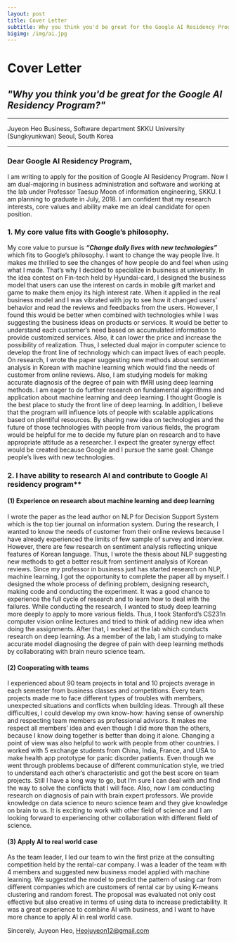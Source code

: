 ```yaml
---
layout: post
title: Cover Letter
subtitle: Why you think you'd be great for the Google AI Residency Program?
bigimg: /img/ai.jpg
---
```


# Cover Letter

## _"Why you think you'd be great for the Google AI Residency Program?"_

----------------------------------------------------------------------------------------------------
Juyeon Heo
Business, Software department 
SKKU University (Sungkyunkwan)
Seoul, South Korea

-----------------------------------------------------------------------------------------------------

### Dear Google AI Residency Program, 

I am writing to apply for the position of Google AI Residency Program. Now I am dual-majoring in business administration and software and working at the lab under Professor Taesup Moon of information engineering, SKKU. I am planning to graduate in July, 2018. I am confident that my research interests, core values and ability make me an ideal candidate for open position.

### 1.	My core value fits with Google’s philosophy.

 My core value to pursue is **_“Change daily lives with new technologies”_** which fits to Google’s philosophy.
I want to change the way people live. It makes me thrilled to see the changes of how people do and feel when using what I made. That’s why I decided to specialize in business at university. In the idea contest on Fin-tech held by Hyundai-card, I designed the business model that users can use the interest on cards in mobile gift market and game to make them enjoy its high interest rate. When it applied in the real business model and I was vibrated with joy to see how it changed users’ behavior and read the reviews and feedbacks from the users. However, I found this would be better when combined with technologies while I was suggesting the business ideas on products or services. It would be better to understand each customer’s need based on accumulated information to provide customized services. Also, it can lower the price and increase the possibility of realization. Thus, I selected dual major in computer science to develop the front line of technology which can impact lives of each people. On research, I wrote the paper suggesting new methods about sentiment analysis in Korean with machine learning which would find the needs of customer from online reviews. Also, I am studying models for making accurate diagnosis of the degree of pain with fMRI using deep learning methods. I am eager to do further research on fundamental algorithms and application about machine learning and deep learning. I thought Google is the best place to study the front line of deep learning. In addition, I believe that the program will influence lots of people with scalable applications based on plentiful resources. By sharing new idea on technologies and the future of those technologies with people from various fields, the program would be helpful for me to decide my future plan on research and to have appropriate attitude as a researcher. I expect the greater synergy effect would be created because Google and I pursue the same goal: Change people’s lives with new technologies. 

### 2.	I have ability to research AI and contribute to Google AI residency program**

#### (1)	Experience on research about machine learning and deep learning

I wrote the paper as the lead author on NLP for Decision Support System which is the top tier journal on information system. During the research, I wanted to know the needs of customer from their online reviews because I have already experienced the limits of few sample of survey and interview. However, there are few research on sentiment analysis reflecting unique features of Korean language. Thus, I wrote the thesis about NLP suggesting new methods to get a better result from sentiment analysis of Korean reviews. Since my professor in business just has started research on NLP, machine learning, I got the opportunity to complete the paper all by myself. I designed the whole process of defining problem, designing research, making code and conducting the experiment. It was a good chance to experience the full cycle of research and to learn how to deal with the failures. While conducting the research, I wanted to study deep learning more deeply to apply to  more various fields. Thus, I took Stanford’s CS231n computer vision online lectures and tried to think of adding new idea when doing the assignments. After that, I worked at the lab which conducts research on deep learning. As a member of the lab, I am studying to make accurate model diagnosing the degree of pain with deep learning methods by collaborating with brain neuro science team.

#### (2)	Cooperating with teams

I experienced about 90 team projects in total and 10 projects average in each semester from business classes and competitions. Every team projects made me to face different types of troubles with members, unexpected situations and conflicts when building ideas. Through all these difficulties, I could develop my own know-how: having sense of ownership and respecting team members as professional advisors. It makes me respect all members’ idea and even though I did more than the others, because I know doing together is better than doing it alone. Changing a point of view was also helpful to work with people from other countries. I worked with 5 exchange students from China, India, France, and USA to make health app prototype for panic disorder patients. Even though we went through problems because of different communication style, we tried to understand each other’s characteristic and got the best score on team projects. Still I have a long way to go, but I’m sure I can deal with and find the way to solve the conflicts that I will face. Also, now I am conducting research on diagnosis of pain with brain expert professors. We provide knowledge on data science to neuro science team and they give knowledge on brain to us. It is exciting to work with other field of science and I am looking forward to experiencing other collaboration with different field of science.

#### (3)	Apply AI to real world case

As the team leader, I led our team to win the first prize at the consulting competition held by the rental-car company. I was a leader of the team with 4 members and suggested new business model applied with machine learning. We suggested the model to predict the pattern of using car from different companies which are customers of rental car by using K-means clustering and random forest. The proposal was evaluated not only cost effective but also creative in terms of using data to increase predictability. It was a great experience to combine AI with business, and I want to have more chance to apply AI in real world case. 

Sincerely,
Juyeon Heo,  Heojuyeon12@gmail.com

